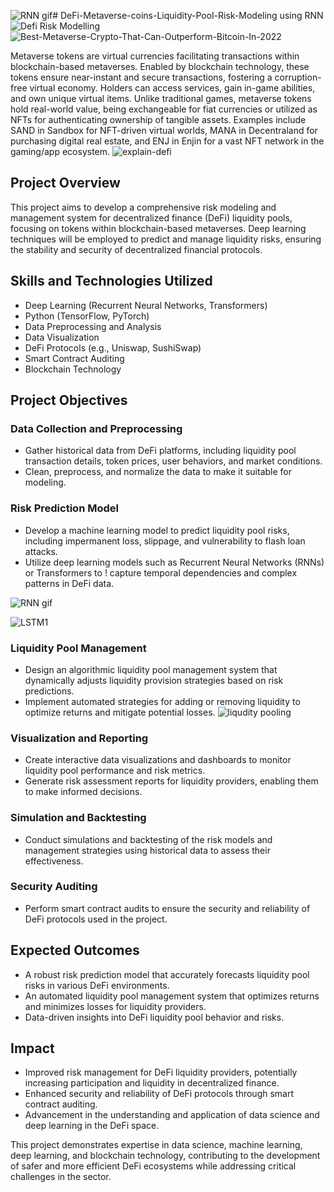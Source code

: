![RNN gif](https://github.com/ssprakash5/DeFi-Metaverse-coins-Liquidity-Pooling-and-Risk-Modeling-using-RNN/assets/154003057/3b78f6be-5452-4b30-bfa6-307cf09a11cf)# DeFi-Metaverse-coins-Liquidity-Pool-Risk-Modeling using RNN
![Defi Risk Modelling](https://github.com/ssprakash5/DeFi-Metaverse-coins-Liquidity-RNNPool-Risk-Modeling-using-/assets/154003057/0e0874e1-0995-4e1d-b683-13451aebb03c)
![Best-Metaverse-Crypto-That-Can-Outperform-Bitcoin-In-2022](https://github.com/ssprakash5/DeFi-Metaverse-coins-Liquidity-Pooling-and-Risk-Modeling-using-RNN/assets/154003057/17518d7c-f064-4e00-9404-34475f3c2a71)

Metaverse tokens are virtual currencies facilitating transactions within blockchain-based metaverses. Enabled by blockchain technology, these tokens ensure near-instant and secure transactions, fostering a corruption-free virtual economy. Holders can access services, gain in-game abilities, and own unique virtual items. Unlike traditional games, metaverse tokens hold real-world value, being exchangeable for fiat currencies or utilized as NFTs for authenticating ownership of tangible assets. Examples include SAND in Sandbox for NFT-driven virtual worlds, MANA in Decentraland for purchasing digital real estate, and ENJ in Enjin for a vast NFT network in the gaming/app ecosystem.
![explain-defi](https://github.com/ssprakash5/DeFi-Metaverse-coins-Liquidity-Pooling-and-Risk-Modeling-using-RNN/assets/154003057/55c8fdd4-1a41-49f7-b2ff-265c3da8b481)

## Project Overview

This project aims to develop a comprehensive risk modeling and management system for decentralized finance (DeFi) liquidity pools, focusing on tokens within blockchain-based metaverses. Deep learning techniques will be employed to predict and manage liquidity risks, ensuring the stability and security of decentralized financial protocols.

## Skills and Technologies Utilized

- Deep Learning (Recurrent Neural Networks, Transformers)
- Python (TensorFlow, PyTorch)
- Data Preprocessing and Analysis
- Data Visualization
- DeFi Protocols (e.g., Uniswap, SushiSwap)
- Smart Contract Auditing
- Blockchain Technology

## Project Objectives

### Data Collection and Preprocessing

- Gather historical data from DeFi platforms, including liquidity pool transaction details, token prices, user behaviors, and market conditions.
- Clean, preprocess, and normalize the data to make it suitable for modeling.

### Risk Prediction Model

- Develop a machine learning model to predict liquidity pool risks, including impermanent loss, slippage, and vulnerability to flash loan attacks.
- Utilize deep learning models such as Recurrent Neural Networks (RNNs) or Transformers to !
capture temporal dependencies and complex patterns in DeFi data.

![RNN gif](https://github.com/ssprakash5/DeFi-Metaverse-coins-Liquidity-Pooling-and-Risk-Modeling-using-RNN/assets/154003057/55a10a28-07b2-469f-90c5-7411aa7493f6)

![LSTM1](https://github.com/ssprakash5/DeFi-Metaverse-coins-Liquidity-Pooling-and-Risk-Modeling-using-RNN/assets/154003057/96c9315b-ccdc-4b5a-b01d-aff6a32c79a9)

### Liquidity Pool Management

- Design an algorithmic liquidity pool management system that dynamically adjusts liquidity provision strategies based on risk predictions.
- Implement automated strategies for adding or removing liquidity to optimize returns and mitigate potential losses.
![liqudity pooling](https://github.com/ssprakash5/DeFi-Metaverse-coins-Liquidity-Pooling-and-Risk-Modeling-using-RNN/assets/154003057/83c5fd75-9f7f-4e20-87be-f70ab0a93571)

### Visualization and Reporting

- Create interactive data visualizations and dashboards to monitor liquidity pool performance and risk metrics.
- Generate risk assessment reports for liquidity providers, enabling them to make informed decisions.

### Simulation and Backtesting

- Conduct simulations and backtesting of the risk models and management strategies using historical data to assess their effectiveness.

### Security Auditing

- Perform smart contract audits to ensure the security and reliability of DeFi protocols used in the project.

## Expected Outcomes

- A robust risk prediction model that accurately forecasts liquidity pool risks in various DeFi environments.
- An automated liquidity pool management system that optimizes returns and minimizes losses for liquidity providers.
- Data-driven insights into DeFi liquidity pool behavior and risks.

## Impact

- Improved risk management for DeFi liquidity providers, potentially increasing participation and liquidity in decentralized finance.
- Enhanced security and reliability of DeFi protocols through smart contract auditing.
- Advancement in the understanding and application of data science and deep learning in the DeFi space.

This project demonstrates expertise in data science, machine learning, deep learning, and blockchain technology, contributing to the development of safer and more efficient DeFi ecosystems while addressing critical challenges in the sector.


